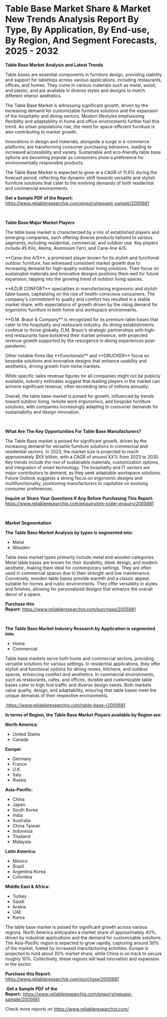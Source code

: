 <p><h1>Table Base Market Share & Market New Trends Analysis Report By Type, By Application, By End-use, By Region, And Segment Forecasts, 2025 - 2032</h1></p><p><strong>Table Base Market Analysis and Latest Trends</strong></p>
<p><p>Table bases are essential components in furniture design, providing stability and support for tabletops across various applications, including restaurants, offices, and homes. They come in various materials such as metal, wood, and plastic, and are available in diverse styles and designs to match different interior aesthetics.</p><p>The Table Base Market is witnessing significant growth, driven by the increasing demand for customizable furniture solutions and the expansion of the hospitality and dining sectors. Modern lifestyles emphasizing flexibility and adaptability in home and office environments further fuel this trend. As urban populations rise, the need for space-efficient furniture is also contributing to market growth.</p><p>Innovations in design and materials, alongside a surge in e-commerce platforms, are transforming consumer purchasing behaviors, leading to increased accessibility and variety. Sustainable and eco-friendly table base options are becoming popular as consumers show a preference for environmentally responsible products.</p><p>The Table Base Market is expected to grow at a CAGR of 11.6% during the forecast period, reflecting the dynamic shift towards versatile and stylish furniture solutions that cater to the evolving demands of both residential and commercial environments.</p></p>
<p><strong>Get a Sample PDF of the Report:&nbsp;</strong> <a href="https://www.reliableresearchiq.com/enquiry/request-sample/2005681?utm_campaign=3074&utm_medium=2&utm_source=Github&utm_content=ia&utm_term=05042025&utm_id=table-base">https://www.reliableresearchiq.com/enquiry/request-sample/2005681</a></p>
<p>&nbsp;</p>
<p><strong>Table Base Major Market Players</strong></p>
<p><p>The table base market is characterized by a mix of established players and emerging companies, each offering diverse products tailored to various segments, including residential, commercial, and outdoor use. Key players include 45 Kilo, Alema, Aluminium Ferri, and Cane-line A/S.</p><p>**Cane-line A/S**, a prominent player known for its stylish and functional outdoor furniture, has witnessed consistent market growth due to increasing demand for high-quality outdoor living solutions. Their focus on sustainable materials and innovative designs positions them well for future expansion, tapping into the growing trend of outdoor living spaces.</p><p>**AZUR CONFORT** specializes in manufacturing ergonomic and stylish table bases, capitalizing on the rise of health-conscious consumers. The company's commitment to quality and comfort has resulted in a stable market share, with expectations of growth driven by the rising demand for ergonomic furniture in both home and workspace environments.</p><p>**D.M. Braun & Company** is recognized for its premium table bases that cater to the hospitality and restaurant industry. As dining establishments continue to thrive globally, D.M. Braun's strategic partnerships with high-end restaurants have bolstered their market presence, with projected revenue growth supported by the resurgence in dining experiences post-pandemic.</p><p>Other notable firms like **Functionals** and **DRUCKER** focus on bespoke solutions and innovative designs that enhance usability and aesthetics, driving growth from niche markets.</p><p>While specific sales revenue figures for all companies might not be publicly available, industry estimates suggest that leading players in the market can achieve significant revenue, often exceeding tens of millions annually. </p><p>Overall, the table base market is poised for growth, influenced by trends toward outdoor living, remote work ergonomics, and bespoke furniture solutions, with companies increasingly adapting to consumer demands for sustainability and design innovation.</p></p>
<p>&nbsp;</p>
<p><strong>What Are The Key Opportunities For Table Base Manufacturers?</strong></p>
<p><p>The Table Base market is poised for significant growth, driven by the increasing demand for versatile furniture solutions in commercial and residential sectors. In 2023, the market size is projected to reach approximately $XX billion, with a CAGR of around XX% from 2023 to 2030. Key trends include the rise of sustainable materials, customization options, and integration of smart technology. The hospitality and IT sectors are major contributors to demand, as they seek adaptable workspace solutions. Future Outlook suggests a strong focus on ergonomic designs and multifunctionality, positioning manufacturers to capitalize on evolving consumer preferences.</p></p>
<p><strong>Inquire or Share Your Questions If Any Before Purchasing This Report:</strong> <a href="https://www.reliableresearchiq.com/enquiry/pre-order-enquiry/2005681?utm_campaign=3074&utm_medium=2&utm_source=Github&utm_content=ia&utm_term=05042025&utm_id=table-base">https://www.reliableresearchiq.com/enquiry/pre-order-enquiry/2005681</a></p>
<p>&nbsp;</p>
<p><strong>Market Segmentation</strong></p>
<p><strong>The Table Base Market Analysis by types is segmented into:</strong></p>
<p><ul><li>Metal</li><li>Wooden</li></ul></p>
<p><p>Table base market types primarily include metal and wooden categories. Metal table bases are known for their durability, sleek design, and modern aesthetic, making them ideal for contemporary settings. They are often used in commercial spaces due to their strength and low maintenance. Conversely, wooden table bases provide warmth and a classic appeal, suitable for homes and rustic environments. They offer versatility in styles and finishes, allowing for personalized designs that enhance the overall decor of a space.</p></p>
<p><strong>Purchase this Report:&nbsp;</strong><a href="https://www.reliableresearchiq.com/purchase/2005681?utm_campaign=3074&utm_medium=2&utm_source=Github&utm_content=ia&utm_term=05042025&utm_id=table-base">https://www.reliableresearchiq.com/purchase/2005681</a></p>
<p>&nbsp;</p>
<p><strong>The Table Base Market Industry Research by Application is segmented into:</strong></p>
<p><ul><li>Home</li><li>Commercial</li></ul></p>
<p><p>Table base markets serve both home and commercial sectors, providing versatile solutions for various settings. In residential applications, they offer stylish and functional options for dining rooms, kitchens, and outdoor spaces, enhancing comfort and aesthetics. In commercial environments, such as restaurants, cafes, and offices, durable and customizable table bases cater to high foot traffic and diverse design needs. Both markets value quality, design, and adaptability, ensuring that table bases meet the unique demands of their respective environments.</p></p>
<p><a href="https://www.reliableresearchiq.com/table-base-r2005681?utm_campaign=3074&utm_medium=2&utm_source=Github&utm_content=ia&utm_term=05042025&utm_id=table-base">&nbsp;https://www.reliableresearchiq.com/table-base-r2005681</a></p>
<p><strong>In terms of Region, the Table Base Market Players available by Region are:</strong></p>
<p>
    <p> <strong> North America: </strong>
        <ul>
            <li>United States</li>
            <li>Canada</li>
        </ul>
        </p> 
    <p> <strong> Europe: </strong>
        <ul>
            <li>Germany</li>
            <li>France</li>
            <li>U.K.</li>
            <li>Italy</li>
            <li>Russia</li>
        </ul>
        </p> 
    <p> <strong> Asia-Pacific: </strong>
        <ul>
            <li>China</li>
            <li>Japan</li>
            <li>South Korea</li>
            <li>India</li>
            <li>Australia</li>
            <li>China Taiwan</li>
            <li>Indonesia</li>
            <li>Thailand</li>
            <li>Malaysia</li>
        </ul>
        </p> 
    <p> <strong> Latin America: </strong>
        <ul>
            <li>Mexico</li>
            <li>Brazil</li>
            <li>Argentina Korea</li>
            <li>Colombia</li>
        </ul>
        </p> 
    <p> <strong> Middle East & Africa: </strong>
        <ul>
            <li>Turkey</li>
            <li>Saudi</li>
            <li>Arabia</li>
            <li>UAE</li>
            <li>Korea</li>
        </ul>
    </p>
    </p>
<p><p>The table base market is poised for significant growth across various regions. North America anticipates a market share of approximately 40%, driven by industrial applications and the demand for customizable solutions. The Asia-Pacific region is expected to grow rapidly, capturing around 30% of the market, fueled by increased manufacturing activities. Europe is projected to hold about 20% market share, while China is on track to secure roughly 10%. Collectively, these regions will lead innovation and expansion in the sector.</p></p>
<p><strong>Purchase this Report: </strong><a href="https://www.reliableresearchiq.com/purchase/2005681?utm_campaign=3074&utm_medium=2&utm_source=Github&utm_content=ia&utm_term=05042025&utm_id=table-base">https://www.reliableresearchiq.com/purchase/2005681</a></p>
<p>&nbsp;<strong>Get a Sample PDF of the Report:&nbsp;&nbsp;</strong><a href="https://www.reliableresearchiq.com/enquiry/request-sample/2005681?utm_campaign=3074&utm_medium=2&utm_source=Github&utm_content=ia&utm_term=05042025&utm_id=table-base">https://www.reliableresearchiq.com/enquiry/request-sample/2005681</a></p>
<p><strong></strong></p>
<p>Check more reports on <a href="https://www.reliableresearchiq.com/?utm_campaign=3074&utm_medium=2&utm_source=Github&utm_content=ia&utm_term=05042025&utm_id=table-base">https://www.reliableresearchiq.com/</a></p>